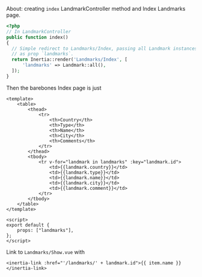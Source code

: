 About: creating `index` LandmarkController method and Index Landmarks page.

```php
<?php
// In LandmarkController
public function index()
{
  // Simple redirect to Landmarks/Index, passing all Landmark instances
  // as prop `landmarks`.
  return Inertia::render('Landmarks/Index', [
      'landmarks' => Landmark::all(),
  ]);
}
```

Then the barebones Index page is just

```vue
<template>
    <table>
        <thead>
            <tr>
                <th>Country</th>
                <th>Type</th>
                <th>Name</th>
                <th>City</th>
                <th>Comments</th>
            </tr>
        </thead>
        <tbody>
            <tr v-for="landmark in landmarks" :key="landmark.id">
                <td>{{landmark.country}}</td>
                <td>{{landmark.type}}</td>
                <td>{{landmark.name}}</td>
                <td>{{landmark.city}}</td>
                <td>{{landmark.comment}}</td>
            </tr>
        </tbody>
    </table>
</template>

<script>
export default {
    props: ["landmarks"],
};
</script>
```

Link to `Landmarks/Show.vue` with

```vue
<inertia-link :href="'/landmarks/' + landmark.id">{{ item.name }}</inertia-link>
```
